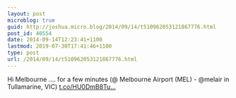 ```yaml
---
layout: post
microblog: true
guid: http://joshua.micro.blog/2014/09/14/t510962053121867776.html
post_id: 40554
date: 2014-09-14T12:23:41+1100
lastmod: 2019-07-30T17:41:46+1100
type: post
url: /2014/09/14/t510962053121867776.html
---
```

Hi Melbourne .... for a few minutes (@ Melbourne Airport (MEL) - @melair in Tullamarine, VIC) [t.co/HU0DmB8Tu...](https://t.co/HU0DmB8TuS)
